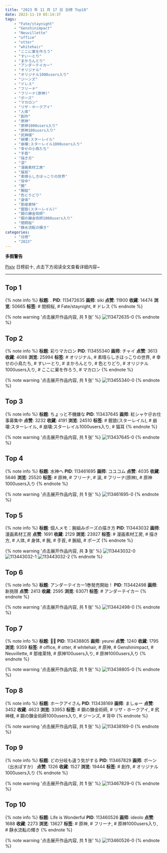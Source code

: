 ```yaml
---
title: "2023 年 11 月 17 日 日榜 Top10"
date: 2023-11-19 05:14:37
tags:
    - "Fate/staynight"
    - "Genshinimpact"
    - "Neuvillette"
    - "office"
    - "otter"
    - "whitehair"
    - "ここに巣を作ろう"
    - "すいーとり"
    - "まかろんとり"
    - "アンダーテイカー"
    - "オリジナル"
    - "オリジナル1000users入り"
    - "ジーンズ"
    - "ドレス"
    - "フリーナ"
    - "フリーナ(原神)"
    - "ポーズ"
    - "マカロン"
    - "リザ・ホークアイ"
    - "人体"
    - "創作"
    - "原神"
    - "原神1000users入り"
    - "原神100users入り"
    - "尻神様"
    - "崩壊:スターレイル"
    - "崩壊:スターレイル1000users入り"
    - "幸せの小鳥たち"
    - "手首"
    - "描き方"
    - "涙"
    - "漫画素材工房"
    - "猫耳"
    - "素晴らしきほっこりの世界"
    - "背中"
    - "腕"
    - "腕組"
    - "色とりどり"
    - "身体"
    - "那维莱特"
    - "銀狼(スターレイル)"
    - "鋼の錬金術師"
    - "鋼の錬金術師1000users入り"
    - "間桐桜"
    - "静水流転の輝き"
categories:
    - "日榜"
    - "2023"
---
```


<i class="fa fa-triangle-exclamation"></i>**多图警告**<i class="fa fa-triangle-exclamation"></i>

[Pixiv](https://www.pixiv.net/) 日榜前十, 点击下方阅读全文查看详细内容~

<!-- more -->

---

## Top 1

{% note info %}
**标题**: .
**PID**: 113472635 **画师**: siki
**点赞**: 11900 **收藏**: 14474 **浏览**: 50665
**标签**: # 間桐桜, # Fate/staynight, # ドレス
{% endnote %}

{% note warning '点击展开作品内容, 共 **1** 张' %}
![113472635-0](https://i.pixiv.re/img-original/img/2023/11/17/14/01/37/113472635_p0.jpg)
{% endnote %}

## Top 2

{% note info %}
**标题**: 彩りマカロン
**PID**: 113455340 **画师**: チャイ
**点赞**: 3613 **收藏**: 4088 **浏览**: 25994
**标签**: # オリジナル, # 素晴らしきほっこりの世界, # 幸せの小鳥たち, # すいーとり, # まかろんとり, # 色とりどり, # オリジナル1000users入り, # ここに巣を作ろう, # マカロン
{% endnote %}

{% note warning '点击展开作品内容, 共 **1** 张' %}
![113455340-0](https://i.pixiv.re/img-original/img/2023/11/16/20/30/00/113455340_p0.png)
{% endnote %}

## Top 3

{% note info %}
**标题**: ちょっと不機嫌な
**PID**: 113437645 **画师**: 紅シャケ＠お仕事募集中
**点赞**: 3232 **收藏**: 4191 **浏览**: 24510
**标签**: # 銀狼(スターレイル), # 崩壊:スターレイル, # 崩壊:スターレイル1000users入り, # 猫耳
{% endnote %}

{% note warning '点击展开作品内容, 共 **1** 张' %}
![113437645-0](https://i.pixiv.re/img-original/img/2023/11/16/00/11/51/113437645_p0.jpg)
{% endnote %}

## Top 4

{% note info %}
**标题**: 水神へ
**PID**: 113461695 **画师**: コユコム
**点赞**: 4035 **收藏**: 5646 **浏览**: 25520
**标签**: # 原神, # フリーナ, # 涙, # フリーナ(原神), # 原神1000users入り
{% endnote %}

{% note warning '点击展开作品内容, 共 **1** 张' %}
![113461695-0](https://i.pixiv.re/img-original/img/2023/11/17/00/01/50/113461695_p0.jpg)
{% endnote %}

## Top 5

{% note info %}
**标题**: 個人メモ：腕組みポーズの描き方
**PID**: 113443032 **画师**: 漫画素材工房
**点赞**: 1691 **收藏**: 2129 **浏览**: 23927
**标签**: # 漫画素材工房, # 描き方, # 人体, # 身体, # 腕, # 手首, # 腕組, # ポーズ
{% endnote %}

{% note warning '点击展开作品内容, 共 **3** 张' %}
![113443032-0](https://i.pixiv.re/img-original/img/2023/11/16/07/00/06/113443032_p0.jpg)
![113443032-1](https://i.pixiv.re/img-original/img/2023/11/16/07/00/06/113443032_p1.jpg)
![113443032-2](https://i.pixiv.re/img-original/img/2023/11/16/07/00/06/113443032_p2.jpg)
{% endnote %}

## Top 6

{% note info %}
**标题**: アンダーテイカー1巻発売開始！
**PID**: 113442498 **画师**: 新挑限
**点赞**: 2413 **收藏**: 2595 **浏览**: 63071
**标签**: # アンダーテイカー
{% endnote %}

{% note warning '点击展开作品内容, 共 **1** 张' %}
![113442498-0](https://i.pixiv.re/img-original/img/2023/11/16/06/07/16/113442498_p0.png)
{% endnote %}

## Top 7

{% note info %}
**标题**: 🪽🦦
**PID**: 113438805 **画师**: yeurei
**点赞**: 1240 **收藏**: 1795 **浏览**: 9359
**标签**: # office, # otter, # whitehair, # 原神, # Genshinimpact, # Neuvillette, # 那维莱特, # 原神100users入り, # 原神1000users入り
{% endnote %}

{% note warning '点击展开作品内容, 共 **1** 张' %}
![113438805-0](https://i.pixiv.re/img-original/img/2023/11/16/00/58/01/113438805_p0.jpg)
{% endnote %}

## Top 8

{% note info %}
**标题**: ホークアイさん
**PID**: 113438169 **画师**: ましゅー
**点赞**: 3452 **收藏**: 4623 **浏览**: 33953
**标签**: # 鋼の錬金術師, # リザ・ホークアイ, # 尻神様, # 鋼の錬金術師1000users入り, # ジーンズ, # 背中
{% endnote %}

{% note warning '点击展开作品内容, 共 **1** 张' %}
![113438169-0](https://i.pixiv.re/img-original/img/2023/11/16/00/31/29/113438169_p0.jpg)
{% endnote %}

## Top 9

{% note info %}
**标题**: どの分岐も違う気がする
**PID**: 113467829 **画师**: ポ～ン（出水ぽすか）
**点赞**: 1326 **收藏**: 1527 **浏览**: 19444
**标签**: # 創作, # オリジナル1000users入り
{% endnote %}

{% note warning '点击展开作品内容, 共 **1** 张' %}
![113467829-0](https://i.pixiv.re/img-original/img/2023/11/17/07/30/00/113467829_p0.jpg)
{% endnote %}

## Top 10

{% note info %}
**标题**: Life is Wonderful
**PID**: 113460526 **画师**: ideolo
**点赞**: 1688 **收藏**: 2273 **浏览**: 13627
**标签**: # 原神, # フリーナ, # 原神1000users入り, # 静水流転の輝き
{% endnote %}

{% note warning '点击展开作品内容, 共 **1** 张' %}
![113460526-0](https://i.pixiv.re/img-original/img/2023/11/16/23/30/01/113460526_p0.jpg)
{% endnote %}
